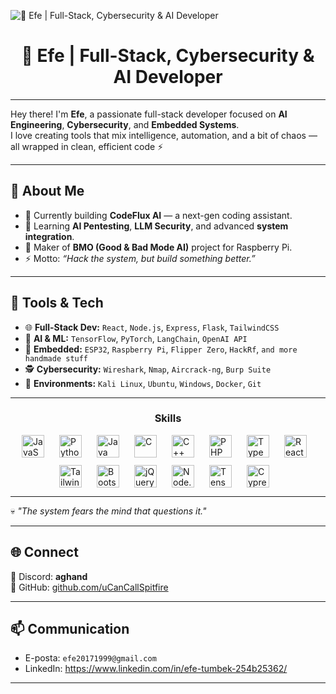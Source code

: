 ![👾 Efe | Full-Stack, Cybersecurity & AI Developer](https://images-wixmp-ed30a86b8c4ca887773594c2.wixmp.com/f/c83c004e-1370-4756-88e5-4071de797088/dgdq8br-09cc7ad6-a021-47a5-b0e0-917b12b0f7a7.gif?token=eyJ0eXAiOiJKV1QiLCJhbGciOiJIUzI1NiJ9.eyJzdWIiOiJ1cm46YXBwOjdlMGQxODg5ODIyNjQzNzNhNWYwZDQxNWVhMGQyNmUwIiwiaXNzIjoidXJuOmFwcDo3ZTBkMTg4OTgyMjY0MzczYTVmMGQ0MTVlYTBkMjZlMCIsIm9iaiI6W1t7InBhdGgiOiJcL2ZcL2M4M2MwMDRlLTEzNzAtNDc1Ni04OGU1LTQwNzFkZTc5NzA4OFwvZGdkcThici0wOWNjN2FkNi1hMDIxLTQ3YTUtYjBlMC05MTdiMTJiMGY3YTcuZ2lmIn1dXSwiYXVkIjpbInVybjpzZXJ2aWNlOmZpbGUuZG93bmxvYWQiXX0.tqRMtE-b2QiI2nnefNxSDMJvZCcYqFmq2ccg_Xfzqb8)

<div id="toc">
  <ul align="center" style="list-style: none">
    <summary>
      <h1>
        👾 Efe | Full-Stack, Cybersecurity & AI Developer
      </h1>
    </summary>
  </ul>
</div>

---
Hey there! I'm **Efe**, a passionate full-stack developer focused on **AI Engineering**, **Cybersecurity**, and **Embedded Systems**.  
I love creating tools that mix intelligence, automation, and a bit of chaos — all wrapped in clean, efficient code ⚡  

---


## 🧬 About Me
- 🔭 Currently building **CodeFlux AI** — a next-gen coding assistant.  
- 🌱 Learning **AI Pentesting**, **LLM Security**, and advanced **system integration**.  
- 🧩 Maker of **BMO (Good & Bad Mode AI)** project for Raspberry Pi.  
- ⚡ Motto: *“Hack the system, but build something better.”*  

---



## 🧰 Tools & Tech
- 🌐 **Full-Stack Dev:** `React`, `Node.js`, `Express`, `Flask`, `TailwindCSS`
- 🧠 **AI & ML:** `TensorFlow`, `PyTorch`, `LangChain`, `OpenAI API`
- 🧱 **Embedded:** `ESP32`, `Raspberry Pi`, `Flipper Zero`, `HackRf`, `and more handmade stuff`
- 🕵️ **Cybersecurity:** `Wireshark`, `Nmap`, `Aircrack-ng`, `Burp Suite`
- 🐧 **Environments:** `Kali Linux`, `Ubuntu`, `Windows`, `Docker`, `Git`

---

 **<h3 align="center">Skills</h3>**

<div style="display: flex; flex-wrap: wrap; gap: 12px; justify-content: center;"><img src="https://img.shields.io/badge/JavaScript-F7DF1C?logo=javascript&logoColor=white" height="36" alt="JavaScript" style="margin-right: 12px"> <img src="https://img.shields.io/badge/Python-306998?logo=python&logoColor=white" height="36" alt="Python" style="margin-right: 12px"> <img src="https://img.shields.io/badge/Java-007396?logo=java&logoColor=white" height="36" alt="Java" style="margin-right: 12px"> <img src="https://img.shields.io/badge/C-A8B9CC?logo=c&logoColor=white" height="36" alt="C" style="margin-right: 12px"> <img src="https://img.shields.io/badge/C%2B%2B-F34B7F?logo=c%2B%2B&logoColor=white" height="36" alt="C++" style="margin-right: 12px"> <img src="https://img.shields.io/badge/PHP-777BB4?logo=php&logoColor=white" height="36" alt="PHP" style="margin-right: 12px"> <img src="https://img.shields.io/badge/TypeScript-3178C6?logo=typescript&logoColor=white" height="36" alt="TypeScript" style="margin-right: 12px"> <img src="https://img.shields.io/badge/React-20232A?logo=react&logoColor=61DAFB" height="36" alt="React" style="margin-right: 12px"> <img src="https://img.shields.io/badge/Tailwind_CSS-38B2AC?logo=tailwind-css&logoColor=white" height="36" alt="Tailwind CSS" style="margin-right: 12px"> <img src="https://img.shields.io/badge/Bootstrap-563D7C?logo=bootstrap&logoColor=white" height="36" alt="Bootstrap" style="margin-right: 12px"> <img src="https://img.shields.io/badge/jQuery-0769AD?logo=jquery&logoColor=white" height="36" alt="jQuery" style="margin-right: 12px"> <img src="https://img.shields.io/badge/Node.js-8CC84B?logo=node.js&logoColor=white" height="36" alt="Node.js" style="margin-right: 12px"> <img src="https://img.shields.io/badge/TensorFlow-FF6F00?logo=tensorflow&logoColor=white" height="36" alt="TensorFlow" style="margin-right: 12px"> <img src="https://img.shields.io/badge/Cypress-17202C?logo=cypress&logoColor=white" height="36" alt="Cypress" style="margin-right: 12px"></div>


---

💀 *"The system fears the mind that questions it."*

---


## 🌐 Connect
💬 Discord: **aghand**  
🚀 GitHub: [github.com/uCanCallSpitfire](https://github.com/uCanCallSpitfire)

---


## 📫 Communication

* E-posta: `efe20171999@gmail.com`
* LinkedIn: https://www.linkedin.com/in/efe-tumbek-254b25362/

---


